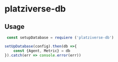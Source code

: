 # platziverse-db

## Usage 

``` js
 const setupDatabase = requiere ('platziverse-db')

setUpDatabase(config).then(db =>{
    const {Agent, Metric} = db
}).catch(err => console.error(err))
 ```
 